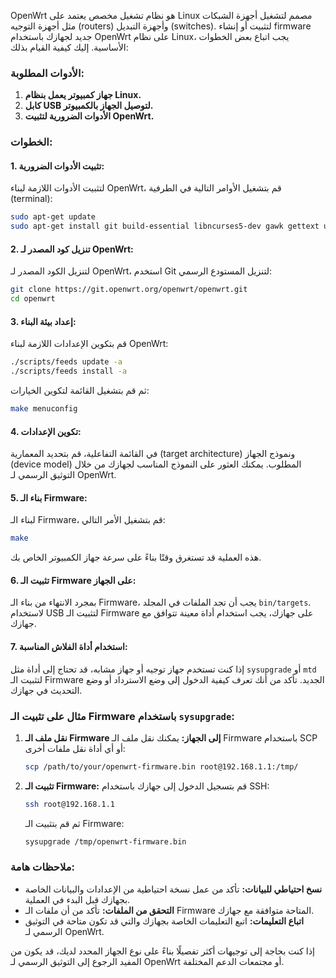 OpenWrt هو نظام تشغيل مخصص يعتمد على Linux مصمم لتشغيل أجهزة الشبكات مثل أجهزة التوجيه (routers) وأجهزة التبديل (switches). لتثبيت أو إنشاء firmware جديد لجهازك باستخدام OpenWrt على نظام Linux، يجب اتباع بعض الخطوات الأساسية. إليك كيفية القيام بذلك:

### الأدوات المطلوبة:
1. **جهاز كمبيوتر يعمل بنظام Linux.**
2. **كابل USB لتوصيل الجهاز بالكمبيوتر.**
3. **الأدوات الضرورية لتثبيت OpenWrt.**

### الخطوات:

#### 1. تثبيت الأدوات الضرورية:
لتثبيت الأدوات اللازمة لبناء OpenWrt، قم بتشغيل الأوامر التالية في الطرفية (terminal):

```sh
sudo apt-get update
sudo apt-get install git build-essential libncurses5-dev gawk gettext unzip file libssl-dev wget python3
```

#### 2. تنزيل كود المصدر لـ OpenWrt:
لتنزيل الكود المصدر لـ OpenWrt، استخدم Git لتنزيل المستودع الرسمي:

```sh
git clone https://git.openwrt.org/openwrt/openwrt.git
cd openwrt
```

#### 3. إعداد بيئة البناء:
قم بتكوين الإعدادات اللازمة لبناء OpenWrt:

```sh
./scripts/feeds update -a
./scripts/feeds install -a
```

ثم قم بتشغيل القائمة لتكوين الخيارات:

```sh
make menuconfig
```

#### 4. تكوين الإعدادات:
في القائمة التفاعلية، قم بتحديد المعمارية (target architecture) ونموذج الجهاز (device model) المطلوب. يمكنك العثور على النموذج المناسب لجهازك من خلال التوثيق الرسمي لـ OpenWrt.

#### 5. بناء الـ Firmware:
لبناء الـ Firmware، قم بتشغيل الأمر التالي:

```sh
make
```

هذه العملية قد تستغرق وقتًا بناءً على سرعة جهاز الكمبيوتر الخاص بك.

#### 6. تثبيت الـ Firmware على الجهاز:
بمجرد الانتهاء من بناء الـ Firmware، يجب أن تجد الملفات في المجلد `bin/targets`. لاستخدام USB لتثبيت الـ Firmware على جهازك، يجب استخدام أداة معينة تتوافق مع جهازك.

#### 7. استخدام أداة الفلاش المناسبة:
إذا كنت تستخدم جهاز توجيه أو جهاز مشابه، قد تحتاج إلى أداة مثل `sysupgrade` أو `mtd` لتثبيت الـ Firmware الجديد. تأكد من أنك تعرف كيفية الدخول إلى وضع الاسترداد أو وضع التحديث في جهازك.

### مثال على تثبيت الـ Firmware باستخدام `sysupgrade`:

1. **نقل ملف الـ Firmware إلى الجهاز:**
   يمكنك نقل ملف الـ Firmware باستخدام SCP أو أي أداة نقل ملفات أخرى:

   ```sh
   scp /path/to/your/openwrt-firmware.bin root@192.168.1.1:/tmp/
   ```

2. **تثبيت الـ Firmware:**
   قم بتسجيل الدخول إلى جهازك باستخدام SSH:

   ```sh
   ssh root@192.168.1.1
   ```

   ثم قم بتثبيت الـ Firmware:

   ```sh
   sysupgrade /tmp/openwrt-firmware.bin
   ```

### ملاحظات هامة:
- **نسخ احتياطي للبيانات:** تأكد من عمل نسخة احتياطية من الإعدادات والبيانات الخاصة بجهازك قبل البدء في العملية.
- **التحقق من الملفات:** تأكد من أن ملفات الـ Firmware المتاحة متوافقة مع جهازك.
- **اتباع التعليمات:** اتبع التعليمات الخاصة بجهازك والتي قد تكون متاحة في التوثيق الرسمي لـ OpenWrt.

إذا كنت بحاجة إلى توجيهات أكثر تفصيلًا بناءً على نوع الجهاز المحدد لديك، قد يكون من المفيد الرجوع إلى التوثيق الرسمي لـ OpenWrt أو مجتمعات الدعم المختلفة.
